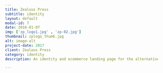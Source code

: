 ```yaml
---
title: Zealous Press
subtitle: identity
layout: default
modal-id: 7
date: 2016-01-07
img: ['zp_logo1.jpg' , 'zp-02.jpg']
thumbnail: zplogo_thumb.jpg
alt: image-alt
project-date: 2017
client: Zealous Press
category: identity
description: An identity and ecommerce landing page for the alternative, independent publishing house, Zealous Press. While I am used to getting words such as "bold" or "quality" when I ask clients to define their company, I wasn't prepared for anything like "absurd" or "pataphysical" as brand characteristics. So, I wanted to create an identity that would flip your perceptions and be something that you could feel (or maybe even smell), and would embody Zealous Press goal to be a publishing house that embraces eclectic and eccentric stories. 

---
```

